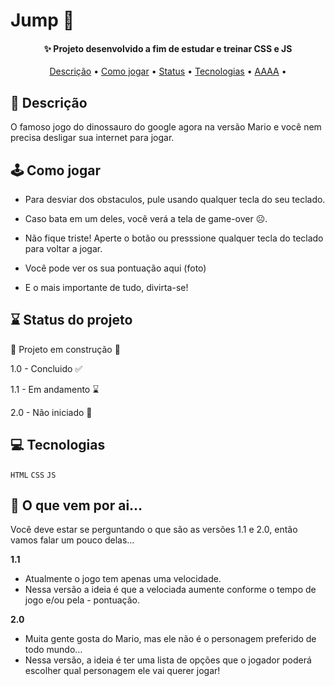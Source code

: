 # Jump 🦘
<h4 align="center">✨ Projeto desenvolvido a fim de estudar e treinar CSS e JS</h4>

<p align="center">
 <a href="#objetivos">Descrição</a> •
 <a href="#jogar">Como jogar</a> • 
 <a href="#status">Status</a> • 
 <a href="#tec">Tecnologias</a> • 
 <a href="#futuro">AAAA</a> • 
</p>

<h2 id="objetivos">📜 Descrição</h2>

O famoso jogo do dinossauro do google agora na versão Mario e você nem precisa desligar sua internet para jogar.

<h2 id="jogar">🕹️ Como jogar</h2>

* Para desviar dos obstaculos, pule usando qualquer tecla do seu teclado.

* Caso bata em um deles, você verá a tela de game-over ☹️.

* Não fique triste! Aperte o botão ou presssione qualquer tecla do teclado para voltar a jogar.

* Você pode ver os sua pontuação aqui (foto)

* E o mais importante de tudo, divirta-se!

<h2 id="status">⌛ Status do projeto</h2>

:construction: Projeto em construção :construction:

1.0 - Concluido ✅   
 
1.1 - Em andamento ⌛

2.0 - Não iniciado 🛑

<h2 id="tec">💻 Tecnologias</h2>

``HTML``
``CSS``
``JS``

<h2 id="futuro">🔮 O que vem por ai…</h2>

Você deve estar se perguntando o que são as versões 1.1 e 2.0, então vamos falar um pouco delas…

**1.1**
- Atualmente o jogo tem apenas uma velocidade. 
- Nessa versão a ideia é que a velociada aumente conforme o tempo de jogo e/ou pela - pontuação.

**2.0**
- Muita gente gosta do Mario, mas ele não é o personagem preferido de todo mundo…
- Nessa versão, a ideia é ter uma lista de opções que o jogador poderá escolher qual personagem ele vai querer jogar!
